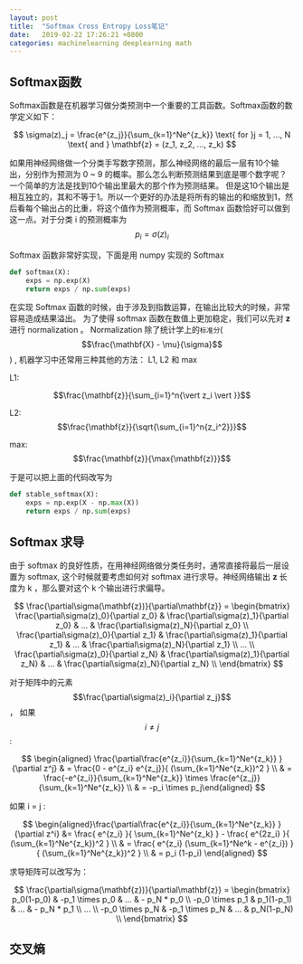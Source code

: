 ```yaml
---
layout: post
title:  "Softmax Cross Entropy Loss笔记"
date:   2019-02-22 17:26:21 +0800
categories: machinelearning deeplearning math
---
```


## Softmax函数
Softmax函数是在机器学习做分类预测中一个重要的工具函数。Softmax函数的数学定义如下：

$$
\sigma(z)_j = \frac{e^{z_j}}{\sum_{k=1}^Ne^{z_k}} 
\text{ for }j = 1, ..., N  \text{ and } \mathbf{z} = (z_1, z_2, ..., z_k)
$$

如果用神经网络做一个分类手写数字预测，那么神经网络的最后一层有10个输出，分别作为预测为 0 ~ 9 的概率。那么怎么判断预测结果到底是哪个数字呢？ 一个简单的方法是找到10个输出里最大的那个作为预测结果。 但是这10个输出是相互独立的，其和不等于1。所以一个更好的办法是将所有的输出的和缩放到1，然后看每个输出占的比重，将这个值作为预测概率，而 Softmax 函数恰好可以做到这一点。对于分类  i  的预测概率为  $$p_i =\sigma(z)_i$$

Softmax 函数非常好实现，下面是用 numpy 实现的 Softmax

```python
def softmax(X):
    exps = np.exp(X)
    return exps / np.sum(exps)
```
在实现 Softmax 函数的时候，由于涉及到指数运算，在输出比较大的时候，非常容易造成结果溢出。
为了使得 softmax 函数在数值上更加稳定，我们可以先对 $\mathbf{z}$ 进行 normalization 。 Normalization 除了统计学上的`标准分`( $$\frac{\mathbf{X} - \mu}{\sigma}$$ ) , 机器学习中还常用三种其他的方法： L1, L2 和 max

L1:

 $$\frac{\mathbf{z}}{\sum_{i=1}^n{\vert z_i \vert }}$$

L2:  $$\frac{\mathbf{z}}{\sqrt{\sum_{i=1}^n{z_i^2}}}$$

max: $$\frac{\mathbf{z}}{\max{\mathbf{z}}}$$

于是可以把上面的代码改写为
```python
def stable_softmax(X):
    exps = np.exp(X - np.max(X))
    return exps / np.sum(exps)
```

## Softmax 求导
由于 softmax 的良好性质，在用神经网络做分类任务时，通常直接将最后一层设置为 softmax, 这个时候就要考虑如何对 softmax 进行求导。神经网络输出 $\mathbf{z}$ 长度为 k ，那么要对这个 k 个输出进行求偏导。

$$
\frac{\partial\sigma(\mathbf{z})}{\partial\mathbf{z}} = 
  \begin{bmatrix}
      \frac{\partial\sigma(z)_0}{\partial z_0} & \frac{\partial\sigma(z)_1}{\partial z_0} & ... & \frac{\partial\sigma(z)_N}{\partial z_0} \\
      \frac{\partial\sigma(z)_0}{\partial z_1} & \frac{\partial\sigma(z)_1}{\partial z_1} & ... & \frac{\partial\sigma(z)_N}{\partial z_1} \\
      ... \\
      \frac{\partial\sigma(z)_0}{\partial z_N} & \frac{\partial\sigma(z)_1}{\partial z_N} & ... & \frac{\partial\sigma(z)_N}{\partial z_N} \\
  \end{bmatrix}
$$

对于矩阵中的元素  $$\frac{\partial\sigma(z)_i}{\partial z_j}$$ ， 如果  $$i \neq j$$  :

$$
\begin{aligned} \frac{\partial\frac{e^{z_i}}{\sum_{k=1}^Ne^{z_k}} }{\partial z^j} & = \frac{0 - e^{z_i} e^{z_j}}{ (\sum_{k=1}^Ne^{z_k})^2 } \\
& = \frac{-e^{z_i}}{\sum_{k=1}^Ne^{z_k}} \times \frac{e^{z_j}}{\sum_{k=1}^Ne^{z_k}} \\
& = -p_i \times p_j\end{aligned}
$$

如果 i = j :

$$
\begin{aligned}\frac{\partial\frac{e^{z_i}}{\sum_{k=1}^Ne^{z_k}} }{\partial z^i} &= \frac{ e^{z_i} }{ \sum_{k=1}^Ne^{z_k} } - \frac{ e^{2z_i} }{ (\sum_{k=1}^Ne^{z_k})^2 } \\
& = \frac{ e^{z_i} (\sum_{k=1}^Ne^k - e^{z_i}) }{ (\sum_{k=1}^Ne^{z_k})^2 } \\
& = p_i (1-p_i)
\end{aligned}
$$


求导矩阵可以改写为：

$$
\frac{\partial\sigma(\mathbf{z})}{\partial\mathbf{z}} = 
  \begin{bmatrix}
      p_0(1-p_0) & -p_1 \times p_0 & ... & - p_N * p_0 \\
      -p_0 \times p_1 & p_1(1-p_1) & ... & - p_N * p_1 \\
      ... \\
      -p_0 \times p_N & -p_1 \times p_N & ... &  p_N(1-p_N) \\
\end{bmatrix}
$$

## 交叉熵